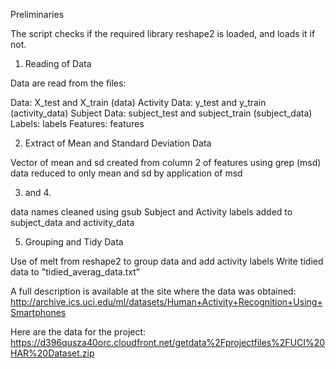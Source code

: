 Preliminaries

The script checks if the required library reshape2 is loaded, and loads it if not.

1. Reading of Data

Data are read from the files:

Data: X_test and X_train (data)
Activity Data: y_test and y_train (activity_data)
Subject Data: subject_test and subject_train (subject_data)
Labels: labels
Features: features

2. Extract of Mean and Standard Deviation Data

Vector of mean and sd created from column 2 of features using grep (msd)
data reduced to only mean and sd by application of msd

3. and 4.

data names cleaned using gsub
Subject and Activity labels added to subject_data and activity_data

5. Grouping and Tidy Data

Use of melt from reshape2 to group data and add activity labels
Write tidied data to "tidied_averag_data.txt"

A full description is available at the site where the data was obtained:
http://archive.ics.uci.edu/ml/datasets/Human+Activity+Recognition+Using+Smartphones

Here are the data for the project:
https://d396qusza40orc.cloudfront.net/getdata%2Fprojectfiles%2FUCI%20HAR%20Dataset.zip
